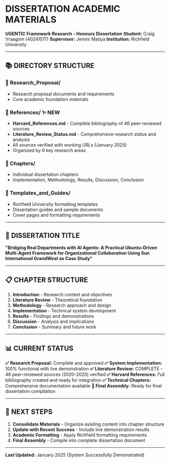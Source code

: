 # DISSERTATION ACADEMIC MATERIALS
**UGENTIC Framework Research - Honours Dissertation**
**Student:** Craig Vraagom (40241517)
**Supervisor:** Jemini Matiya
**Institution:** Richfield University

---

## 📚 **DIRECTORY STRUCTURE**

### **📁 Research_Proposal/**
- Research proposal documents and requirements
- Core academic foundation materials

### **📁 References/** ✨ NEW
- **Harvard_References.md** - Complete bibliography of 46 peer-reviewed sources
- **Literature_Review_Status.md** - Comprehensive research status and analysis
- All sources verified with working URLs (January 2025)
- Organized by 6 key research areas

### **📁 Chapters/**
- Individual dissertation chapters
- Implementation, Methodology, Results, Discussion, Conclusion

### **📁 Templates_and_Guides/**
- Richfield University formatting templates
- Dissertation guides and sample documents
- Cover pages and formatting requirements

---

## 🎯 **DISSERTATION TITLE**
**"Bridging Real Departments with AI Agents: A Practical Ubuntu-Driven Multi-Agent Framework for Organizational Collaboration Using Sun International GrandWest as Case Study"**

---

## 📋 **CHAPTER STRUCTURE**

1. **Introduction** - Research context and objectives
2. **Literature Review** - Theoretical foundation
3. **Methodology** - Research approach and design
4. **Implementation** - Technical system development
5. **Results** - Findings and demonstrations
6. **Discussion** - Analysis and implications
7. **Conclusion** - Summary and future work

---

## 📊 **CURRENT STATUS**

**✅ Research Proposal:** Complete and approved
**✅ System Implementation:** 100% functional with live demonstration
**✅ Literature Review:** COMPLETE - 46 peer-reviewed sources (2020-2025) verified
**✅ Harvard References:** Full bibliography created and ready for integration
**✅ Technical Chapters:** Comprehensive documentation available
**🔄 Final Assembly:** Ready for final dissertation compilation

---

## 🚀 **NEXT STEPS**

1. **Consolidate Materials** - Organize existing content into chapter structure
2. **Update with Recent Success** - Include live demonstration results
3. **Academic Formatting** - Apply Richfield formatting requirements
4. **Final Assembly** - Compile into complete dissertation document

---

**Last Updated:** January 2025 (System Successfully Demonstrated)
